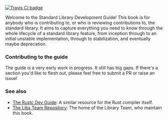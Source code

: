 [![Travis CI badge](https://api.travis-ci.com/rust-lang/std-dev-guide.svg?branch=master)](https://travis-ci.com/github/rust-lang/std-dev-guide)

Welcome to the Standard Library Development Guide! This book is for anybody who is contributing to, or who is reviewing contributions to, the standard library. It aims to capture everything you need to know through the whole lifecycle of a standard library feature, from inception through to an initial unstable implementation, through to stabilization, and eventually maybe deprecation.

### Contributing to the guide

The guide is a very early work in progress. It still has big gaps. If there's a section you'd like to flesh out, please feel free to submit a PR or raise an issue!

### See also

- [The Rustc Dev Guide](https://github.com/rust-lang/rustc-dev-guide): A similar resource for the Rust compiler itself.
- [The Libs Team Repository](https://github.com/rust-lang/libs-team): The home of the Library Team, who maintain this book.
